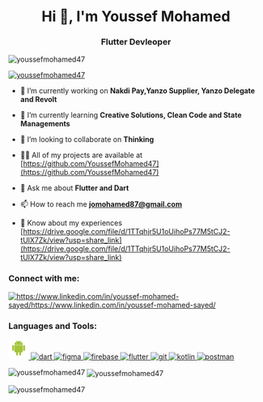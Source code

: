 <h1 align="center">Hi 👋, I'm Youssef Mohamed</h1>
<h3 align="center">Flutter Devleoper</h3>

<p align="left"> <img src="https://komarev.com/ghpvc/?username=youssefmohamed47&label=Profile%20views&color=0e75b6&style=flat" alt="youssefmohamed47" /> </p>

<p align="left" display: flex
justify-content: space-between > <a href="https://github.com/ryo-ma/github-profile-trophy"><img src="https://github-profile-trophy.vercel.app/?username=youssefmohamed47" alt="youssefmohamed47" /></a> </p>

- 🔭 I’m currently working on **Nakdi Pay,Yanzo Supplier, Yanzo Delegate and Revolt**

- 🌱 I’m currently learning **Creative Solutions, Clean Code and State Managements**

- 👯 I’m looking to collaborate on **Thinking**

- 👨‍💻 All of my projects are available at [https://github.com/YoussefMohamed47](https://github.com/YoussefMohamed47)

- 💬 Ask me about **Flutter and Dart**

- 📫 How to reach me **jomohamed87@gmail.com**

- 📄 Know about my experiences [https://drive.google.com/file/d/1TTqhjr5U1oUihoPs77M5tCJ2-tUlX7Zk/view?usp=share_link](https://drive.google.com/file/d/1TTqhjr5U1oUihoPs77M5tCJ2-tUlX7Zk/view?usp=share_link)

<h3 align="left">Connect with me:</h3>
<p align="left">
<a href="https://linkedin.com/in/https://www.linkedin.com/in/youssef-mohamed-sayed/https://www.linkedin.com/in/youssef-mohamed-sayed/" target="blank"><img align="center" src="https://raw.githubusercontent.com/rahuldkjain/github-profile-readme-generator/master/src/images/icons/Social/linked-in-alt.svg" alt="https://www.linkedin.com/in/youssef-mohamed-sayed/https://www.linkedin.com/in/youssef-mohamed-sayed/" height="30" width="40" /></a>
</p>

<h3 align="left">Languages and Tools:</h3>
<p align="left"> <a href="https://developer.android.com" target="_blank" rel="noreferrer"> <img src="https://raw.githubusercontent.com/devicons/devicon/master/icons/android/android-original-wordmark.svg" alt="android" width="40" height="40"/> </a> <a href="https://dart.dev" target="_blank" rel="noreferrer"> <img src="https://www.vectorlogo.zone/logos/dartlang/dartlang-icon.svg" alt="dart" width="40" height="40"/> </a> <a href="https://www.figma.com/" target="_blank" rel="noreferrer"> <img src="https://www.vectorlogo.zone/logos/figma/figma-icon.svg" alt="figma" width="40" height="40"/> </a> <a href="https://firebase.google.com/" target="_blank" rel="noreferrer"> <img src="https://www.vectorlogo.zone/logos/firebase/firebase-icon.svg" alt="firebase" width="40" height="40"/> </a> <a href="https://flutter.dev" target="_blank" rel="noreferrer"> <img src="https://www.vectorlogo.zone/logos/flutterio/flutterio-icon.svg" alt="flutter" width="40" height="40"/> </a> <a href="https://git-scm.com/" target="_blank" rel="noreferrer"> <img src="https://www.vectorlogo.zone/logos/git-scm/git-scm-icon.svg" alt="git" width="40" height="40"/> </a> <a href="https://kotlinlang.org" target="_blank" rel="noreferrer"> <img src="https://www.vectorlogo.zone/logos/kotlinlang/kotlinlang-icon.svg" alt="kotlin" width="40" height="40"/> </a> <a href="https://postman.com" target="_blank" rel="noreferrer"> <img src="https://www.vectorlogo.zone/logos/getpostman/getpostman-icon.svg" alt="postman" width="40" height="40"/> </a> </p>

<p><img align="left" src="https://github-readme-stats.vercel.app/api/top-langs?username=youssefmohamed47&show_icons=true&locale=en&layout=compact" alt="youssefmohamed47" /></p>

<p>&nbsp;<img align="center" src="https://github-readme-stats.vercel.app/api?username=youssefmohamed47&show_icons=true&locale=en" alt="youssefmohamed47" /></p>

<p><img align="center" src="https://github-readme-streak-stats.herokuapp.com/?user=youssefmohamed47&" alt="youssefmohamed47" /></p>
